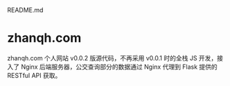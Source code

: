 README.md

# zhanqh.com
zhanqh.com 个人网站 v0.0.2 版源代码，不再采用 v0.0.1 时的全栈 JS 开发，接入了 Nginx 后端服务器，公交查询部分的数据通过 Nginx 代理到 Flask 提供的 RESTful API 获取。